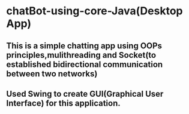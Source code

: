 # chatBot-using-core-Java(Desktop App)



## This is a simple chatting app using OOPs principles,mulithreading and Socket(to established bidirectional communication between two networks)
## Used Swing to create GUI(Graphical User Interface) for this application.



